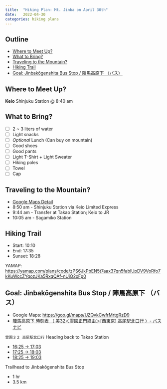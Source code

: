 ```yaml
---
title:  "Hiking Plan: Mt. Jinba on April 30th"
date:   2022-04-30
categories: hiking plans
---
```


## Outline
* [Where to Meet Up?](#where-to-meet-up)
* [What to Bring?](#what-to-bring)
* [Traveling to the Mountain?](#traveling-to-the-mountain)
* [Hiking Trail](#hiking-trail)
* [Goal: Jinbakōgenshita Bus Stop / 陣馬高原下 （バス）](#goal-jinbakōgenshita-bus-stop--陣馬高原下-バス)

## Where to Meet Up?

**Keio** Shinjuku Station @ 8:40 am

## What to Bring?

* [ ] 2 ~ 3 liters of water
* [ ] Light snacks
* [ ] _Optional_ Lunch (Can buy on mountain)
* [ ] Good shoes
* [ ] Good pants
* [ ] Light T-Shirt + Light Sweater
* [ ] Hiking poles
* [ ] Towel
* [ ] Cap

## Traveling to the Mountain?

* [Google Maps Detail](https://goo.gl/maps/wDYrWP4tJHd95dtU6)
* 8:50 am - Shinjuku Station via Keio Limited Express
* 9:44 am - Transfer at Takao Station; Keio to JR
* 10:05 am - Sagamiko Station

## Hiking Trail

* Start: 10:10
* End: 17:35
* Sunset: 18:28

YAMAP: <https://yamap.com/plans/code/zPS6JkPbEN5t7aax37qn5fablUpDV9VoRfo7kKuWccZYqozJKa5RxqQAf-nUiQ2xFp0>

## Goal: Jinbakōgenshita Bus Stop / 陣馬高原下 （バス）
* Google Maps: <https://goo.gl/maps/UZQvkCwfrMrtgRzD9>
* [陣馬高原下 時刻表 （ 美32＜霊園正門経由＞[西東京] 高尾駅北口行 ）- バスナビ](http://transfer.navitime.biz/bus-navi/pc/diagram/BusDiagram?orvCode=00042341&course=0000453401&stopNo=1)

`霊園３２ 高尾駅北口行` Heading back to Takao Station
* [16:25 -> 17:03](https://goo.gl/maps/jSwY99674NrK5EMF9)
* [17:25 -> 18:03](https://goo.gl/maps/3gjurhw255zMqE5D7)
* [18:25 -> 19:03](https://goo.gl/maps/xgsJeJRiYYxJaqFN9)

Trailhead to Jinbakōgenshita Bus Stop
* 1 hr
* 3.5 km
